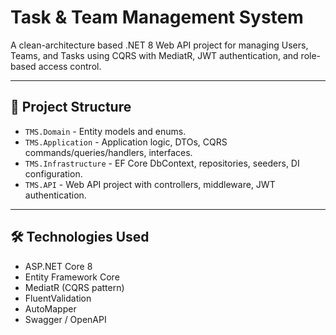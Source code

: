 # Task & Team Management System

A clean-architecture based .NET 8 Web API project for managing Users, Teams, and Tasks using CQRS with MediatR, JWT authentication, and role-based access control.

---

## 📁 Project Structure

- `TMS.Domain` - Entity models and enums.
- `TMS.Application` - Application logic, DTOs, CQRS commands/queries/handlers, interfaces.
- `TMS.Infrastructure` - EF Core DbContext, repositories, seeders, DI configuration.
- `TMS.API` - Web API project with controllers, middleware, JWT authentication.

---

## 🛠️ Technologies Used

- ASP.NET Core 8
- Entity Framework Core
- MediatR (CQRS pattern)
- FluentValidation
- AutoMapper
- Swagger / OpenAPI
